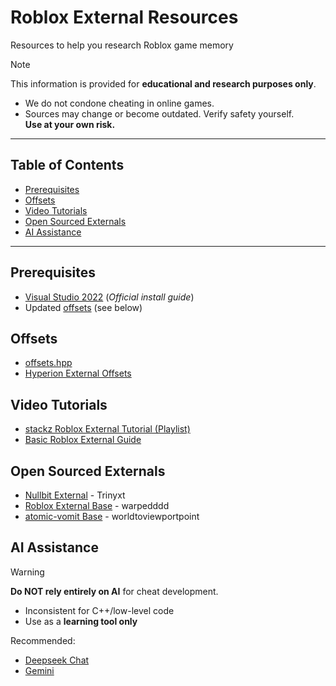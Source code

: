 # Roblox External Resources  
Resources to help you research Roblox game memory  

> [!NOTE]  
> This information is provided for **educational and research purposes only**.  
> - We do not condone cheating in online games.  
> - Sources may change or become outdated. Verify safety yourself.  
> **Use at your own risk.**  

---

## Table of Contents  
- [Prerequisites](#prerequisites)  
- [Offsets](#offsets)  
- [Video Tutorials](#video-tutorials)  
- [Open Sourced Externals](#open-sourced-externals)  
- [AI Assistance](#ai-assistance)  

---

## Prerequisites  
- [Visual Studio 2022](https://learn.microsoft.com/en-us/cpp/build/vscpp-step-0-installation?view=msvc-170) (*Official install guide*)  
- Updated [offsets](#offsets) (see below)  

## Offsets  
- [offsets.hpp](https://offsets.ntgetwritewatch.workers.dev/offsets.hpp)  
- [Hyperion External Offsets](https://yub-x.com/hyperion#external)  

## Video Tutorials  
- [stackz Roblox External Tutorial (Playlist)](https://www.youtube.com/playlist?list=PLDs7kfJ0V0XIJcMKfHARlsdk06aScgJ83)  
- [Basic Roblox External Guide](https://www.youtube.com/watch?v=6eUJ_hrvOM4)  

## Open Sourced Externals  
- [Nullbit External](https://github.com/Trinyxt/nullbit-external) - Trinyxt  
- [Roblox External Base](https://github.com/warpedddd/Roblox-External-Base) - warpedddd  
- [atomic-vomit Base](https://github.com/worldtoviewportpoint/atomic-vomit-Roblox-Base) - worldtoviewportpoint  

## AI Assistance  
> [!WARNING]  
> **Do NOT rely entirely on AI** for cheat development.  
> - Inconsistent for C++/low-level code  
> - Use as a **learning tool only**  
>  
> Recommended:  
> - [Deepseek Chat](https://chat.deepseek.com)  
> - [Gemini](https://gemini.google.com)  
